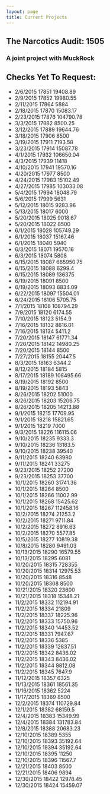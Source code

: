 ```yaml
---
layout: page
title: Current Projects
---
```

## The Narcotics Audit: 1505

### A joint project with MuckRock

## Checks Yet To Request:

* 2/6/2015	17851	19408.89
* 2/9/2015	17852	19980.55
* 2/11/2015	17864	5884
* 2/18/2015	17870	15083.17
* 2/23/2015	17876	104790.78
* 3/3/2015	17882	8500.25
* 3/12/2015	17889	19644.76
* 3/18/2015	17906	8500
* 3/19/2015	17911	7193.58
* 3/23/2015	17914	15087.78
* 4/1/2015	17932	106650.04
* 4/3/2015	17939	11418
* 4/10/2015	17941	19570.16
* 4/20/2015	17977	8500
* 4/24/2015	17983	15102.49
* 4/27/2015	17985	103033.08
* 5/4/2015	17994	18048.79
* 5/6/2015	17999	5631
* 5/12/2015	18015	9283.96
* 5/13/2015	18017	6000
* 5/20/2015	18025	9018.67
* 5/20/2015	18022	8500
* 6/1/2015	18028	105749.29
* 6/1/2015	18037	15167.46
* 6/1/2015	18040	5940
* 6/3/2015	18071	19570.16
* 6/3/2015	18074	5808
* 6/15/2015	18087	665950.75
* 6/15/2015	18088	6299.4
* 6/15/2015	18089	136375
* 6/19/2015	18091	8500
* 6/19/2015	18093	6834.09
* 6/22/2015	18097	15504.01
* 6/24/2015	18106	5705.75
* 7/1/2015	18108	108794.29
* 7/9/2015	18120	6174.55
* 7/10/2015	18123	5154.9
* 7/16/2015	18132	8616.01
* 7/16/2015	18134	5411.2
* 7/20/2015	18147	61771.34
* 7/20/2015	18142	14980.25
* 7/20/2015	18144	8500
* 7/27/2015	18155	20447.5
* 8/3/2015	18163	6344.2
* 8/12/2015	18184	5815
* 8/17/2015	18189	108495.66
* 8/19/2015	18192	8500
* 8/19/2015	18193	5843
* 8/26/2015	18202	51000
* 8/26/2015	18203	15206.75
* 8/26/2015	18205	14213.88
* 9/1/2015	18215	17709.95
* 9/1/2015	18218	15821.65
* 9/1/2015	18219	7000
* 9/3/2015	18226	116115.06
* 9/10/2015	18235	9333.3
* 9/10/2015	18236	13183.5
* 9/10/2015	18238	39540
* 9/11/2015	18240	63980
* 9/11/2015	18241	33275
* 9/23/2015	18252	27200
* 9/23/2015	18253	37700
* 10/1/2015	18260	31741.36
* 10/1/2015	18264	8500
* 10/1/2015	18266	11002.99
* 10/1/2015	18268	15425.62
* 10/1/2015	18267	112458.16
* 10/2/2015	18274	21253.2
* 10/2/2015	18271	9711.84
* 10/2/2015	18272	8916.63
* 10/2/2015	18270	5577.85
* 10/5/2015	18277	10819.38
* 10/8/2015	18280	9491.03
* 10/13/2015	18290	16579.55
* 10/13/2015	18295	6081
* 10/20/2015	18315	728355
* 10/20/2015	18314	12975.53
* 10/20/2015	18316	8548
* 10/20/2015	18308	8500
* 10/21/2015	18320	23600
* 10/21/2015	18318	15348.21
* 11/2/2015	18332	112194.91
* 11/2/2015	18334	21809
* 11/2/2015	18337	18225.96
* 11/2/2015	18333	15750.96
* 11/2/2015	18340	14453.52
* 11/2/2015	18331	7947.67
* 11/2/2015	18336	5385
* 11/2/2015	18339	12837.51
* 11/2/2015	18342	8436.02
* 11/2/2015	18343	8436.02
* 11/2/2015	18344	8812.08
* 11/2/2015	18345	7647.9
* 11/12/2015	18357	6325
* 11/13/2015	18361	18561.35
* 11/16/2015	18362	5224
* 11/17/2015	18369	8500
* 12/2/2015	18374	110729.84
* 12/1/2015	18382	68159.5
* 12/4/2015	18383	15349.99
* 12/4/2015	18384	131783.84
* 12/8/2015	18388	20683.23
* 12/10/2015	18389	5355
* 12/10/2015	18393	35192.64
* 12/10/2015	18394	35192.64
* 12/10/2015	18395	11250
* 12/10/2015	18396	11567.7
* 12/21/2015	18403	8500
* 12/21/2015	18406	9894
* 12/30/2015	18422	12978.45
* 12/30/2015	18424	15459.07

